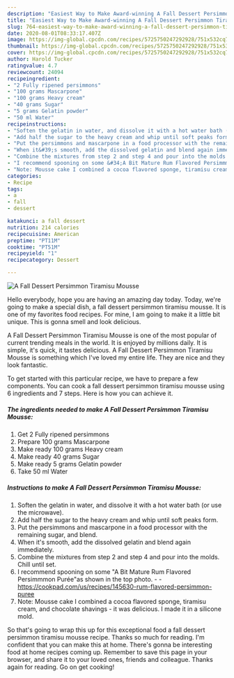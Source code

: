 ```yaml
---
description: "Easiest Way to Make Award-winning A Fall Dessert Persimmon Tiramisu Mousse"
title: "Easiest Way to Make Award-winning A Fall Dessert Persimmon Tiramisu Mousse"
slug: 764-easiest-way-to-make-award-winning-a-fall-dessert-persimmon-tiramisu-mousse
date: 2020-08-01T08:33:17.407Z
image: https://img-global.cpcdn.com/recipes/5725750247292928/751x532cq70/a-fall-dessert-persimmon-tiramisu-mousse-recipe-main-photo.jpg
thumbnail: https://img-global.cpcdn.com/recipes/5725750247292928/751x532cq70/a-fall-dessert-persimmon-tiramisu-mousse-recipe-main-photo.jpg
cover: https://img-global.cpcdn.com/recipes/5725750247292928/751x532cq70/a-fall-dessert-persimmon-tiramisu-mousse-recipe-main-photo.jpg
author: Harold Tucker
ratingvalue: 4.7
reviewcount: 24094
recipeingredient:
- "2 Fully ripened persimmons"
- "100 grams Mascarpone"
- "100 grams Heavy cream"
- "40 grams Sugar"
- "5 grams Gelatin powder"
- "50 ml Water"
recipeinstructions:
- "Soften the gelatin in water, and dissolve it with a hot water bath (or use the microwave)."
- "Add half the sugar to the heavy cream and whip until soft peaks form."
- "Put the persimmons and mascarpone in a food processor with the remaining sugar, and blend."
- "When it&#39;s smooth, add the dissolved gelatin and blend again immediately."
- "Combine the mixtures from step 2 and step 4 and pour into the molds. Chill until set."
- "I recommend spooning on some &#34;A Bit Mature Rum Flavored Persimmmon Purée&#34;as shown in the top photo.  https://cookpad.com/us/recipes/145630-rum-flavored-persimmon-puree"
- "Note: Mousse cake I combined a cocoa flavored sponge, tiramisu cream, and chocolate shavings - it was delicious. I made it in a silicone mold."
categories:
- Recipe
tags:
- a
- fall
- dessert

katakunci: a fall dessert 
nutrition: 214 calories
recipecuisine: American
preptime: "PT11M"
cooktime: "PT51M"
recipeyield: "1"
recipecategory: Dessert

---
```



![A Fall Dessert Persimmon Tiramisu Mousse](https://img-global.cpcdn.com/recipes/5725750247292928/751x532cq70/a-fall-dessert-persimmon-tiramisu-mousse-recipe-main-photo.jpg)

Hello everybody, hope you are having an amazing day today. Today, we're going to make a special dish, a fall dessert persimmon tiramisu mousse. It is one of my favorites food recipes. For mine, I am going to make it a little bit unique. This is gonna smell and look delicious.



A Fall Dessert Persimmon Tiramisu Mousse is one of the most popular of current trending meals in the world. It is enjoyed by millions daily. It is simple, it's quick, it tastes delicious. A Fall Dessert Persimmon Tiramisu Mousse is something which I've loved my entire life. They are nice and they look fantastic.


To get started with this particular recipe, we have to prepare a few components. You can cook a fall dessert persimmon tiramisu mousse using 6 ingredients and 7 steps. Here is how you can achieve it.

<!--inarticleads1-->

##### The ingredients needed to make A Fall Dessert Persimmon Tiramisu Mousse:

1. Get 2 Fully ripened persimmons
1. Prepare 100 grams Mascarpone
1. Make ready 100 grams Heavy cream
1. Make ready 40 grams Sugar
1. Make ready 5 grams Gelatin powder
1. Take 50 ml Water




<!--inarticleads2-->

##### Instructions to make A Fall Dessert Persimmon Tiramisu Mousse:

1. Soften the gelatin in water, and dissolve it with a hot water bath (or use the microwave).
1. Add half the sugar to the heavy cream and whip until soft peaks form.
1. Put the persimmons and mascarpone in a food processor with the remaining sugar, and blend.
1. When it&#39;s smooth, add the dissolved gelatin and blend again immediately.
1. Combine the mixtures from step 2 and step 4 and pour into the molds. Chill until set.
1. I recommend spooning on some &#34;A Bit Mature Rum Flavored Persimmmon Purée&#34;as shown in the top photo. -  - https://cookpad.com/us/recipes/145630-rum-flavored-persimmon-puree
1. Note: Mousse cake I combined a cocoa flavored sponge, tiramisu cream, and chocolate shavings - it was delicious. I made it in a silicone mold.




So that's going to wrap this up for this exceptional food a fall dessert persimmon tiramisu mousse recipe. Thanks so much for reading. I'm confident that you can make this at home. There's gonna be interesting food at home recipes coming up. Remember to save this page in your browser, and share it to your loved ones, friends and colleague. Thanks again for reading. Go on get cooking!
